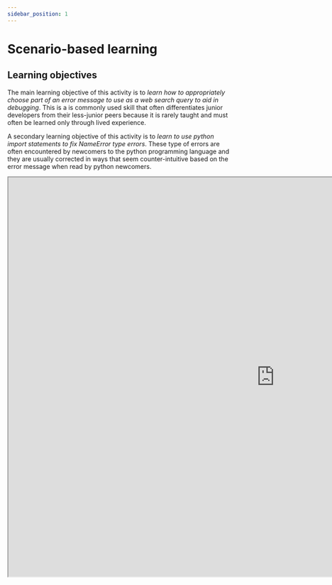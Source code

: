 ```yaml
---
sidebar_position: 1
---
```


# Scenario-based learning

## Learning objectives

The main learning objective of this activity is to *learn how to appropriately choose part of an error message to use as
a web search query to aid in debugging*. This is a is commonly used skill that often differentiates junior developers
from their less-junior peers because it is rarely taught and must often be learned only through lived experience.

A secondary learning objective of this activity is to *learn to use python import statements to fix NameError type
errors*. These type of errors are often encountered by newcomers to the python programming language and they are usually
corrected in ways that seem counter-intuitive based on the error message when read by python newcomers.

<iframe
width="1200"
height="900"
src="https://www.figma.com/embed?embed_host=share&url=https%3A%2F%2Fwww.figma.com%2Fproto%2F3EAG1xFtzSwM1FWsardMy4%2FDebugging_Code_SBL%3Fpage-id%3D0%253A1%26node-id%3D2%253A2%26viewport%3D471%252C665%252C0.09%26scaling%3Dscale-down%26starting-point-node-id%3D2%253A2"
allowfullscreen />

## Description of the SBL activity

The activity is an interactive prototype built in Figma. This medium was chosen because it facilitates easy embedding in
a website, is a familiar tool set, and enables user interaction - even when embedded in a web page.

Because the real world application of the activity's learning objectives are usually encountered in a text-based
terminal, the activity is designed to mimic that user experience and features instructional text and interactive text
elements in a simulated computer screen with a terminal split into four equal-sized panes.

The top-left pane initially displays the scenario's set up text and later displays both positive and negative feedback
as the learner completes the activity. The top-right pane shows the short python script that is being debugged. This
pane's content doesn't change, so as to keep the code on screen throughout the activity to reinforce the context in
which this lesson takes place - debugging a particular type of error for a particular small piece of code. The
bottom-left pane is used to display instructions for each opportunity for user interaction as well as instructional
content to be used to inform each interaction. The bottom-right pane is where the learner interacts with activity by
selecting the correct option for the task described in the bottom-left pane. In the case of the learner making an
incorrect choice, the selected incorrect option in the bottom-right pane is displayed with a red background to visually
indicate that an incorrect choice was made.

The first learner interaction is where the learner must select which set of error message output lines that are not
specific to the local machine. An incorrect selection results in the top-left pane showing an explanation of why the
selected choice is incorrect. A correct selection moves the learner to the second interaction.

In the second interaction, learners must select which of the two error message lines is the most appropriate web search
query by virtue of being the least implementation specific. Both the feedback for an incorrect choice in this
interaction and the interaction's directions provide some instruction on what it means to be implementation specific.

In the final interaction, the user must choose which of the two edited code snippets is the correct solution to the
original NameError type error message based on the instructional material presented in the bottom-right that guides the
learner towards selecting the code snippet that defines the `requests` name before attempting to use it. As before, an
incorrect selection results in feedback and an explanation of why the selected choice is incorrect in the top-left pane.

## Why is SBL an ideal approach

As Clark writes that Scenario-based learning (SBL) is well-suited to learning in which the "goal is to build critical
thinking skills linked to specific job roles such as troubleshooting..." (2016, p. 52). Because the primary learning
objective is one of learning how to debug a particular class of programming errors, an SBL learning activity is an
appropriate means to achieve this learning objective. In the parlance of programmers, to troubleshoot code that doesn't
function as expected is to *debug* that code.

As mentioned above, the debugging skills of programmers improve with increased programming experience. Debugging skills
typically distinguish mediocre programmers from senior programmers and is a significant part of almost every software
engineer or programmer job interview. Because debugging skills grow in proportion to experience, using an SBL activity
to educate novice programmers can realize the benefits of "compressed experience" for learners as the SBL activity "
creates a 'moment of need' for the knowledge and skills to resolve it" (Clark, 2009, p. 85). Clark additionally writes
of SBL that the "goal is to accelerate expertise" (2009, p. 84). By providing a common real world scenario that python
newcomers struggle with in a low risk way, low risk because unlike programming for employment, there is no additional
performance or financial repercussions from debugging the scenario's code incorrectly, learners are able to focus on the
underlying learning objective instead of meeting job function performance goals on their journey to becoming a more
skillful python developer.

## References

Clark, R. (2009). Accelerating expertise with scenario-based learning. _T+ D_, _63_(1), 84-85.

Clark, R. C. (2016). Accelerate expertise with scenario-based e-learning: This design approach enhances critical
thinking and problem-solving skills, research reveals. _TD Magazine,_ _70_(8), 50.